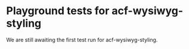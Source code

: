 # Playground tests for acf-wysiwyg-styling
We are still awaiting the first test run for acf-wysiwyg-styling.

